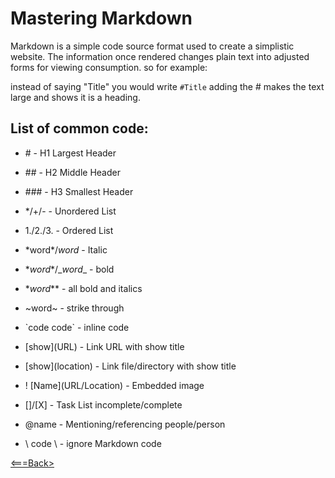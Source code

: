 # Mastering Markdown
Markdown is a simple code source format used to create a simplistic website. The information once rendered changes plain text into adjusted forms for viewing consumption. so for example:

instead of saying "Title" you would write `#Title`
adding the # makes the text large and shows it is a heading.

## List of common code:

* \# 			            - H1 Largest Header

* \##			            - H2 Middle Header

* \###			            - H3 Smallest Header

* */+/-			        - Unordered List

* 1./2./3.			    - Ordered List

* \*word*/_word_	        - Italic

* \**word**/\__word__	    - bold

* \**word***		        - all bold and italics

* \~word~			        - strike through

* \`code code`		        - inline code

* \[show](URL)		        - Link URL with show title

* \[show](location)	    - Link file/directory with show title

* \! \[Name](URL/Location)	- Embedded image

* \[]/[X]			        - Task List incomplete/complete

* \@name			        - Mentioning/referencing people/person

* \ code \			    - ignore Markdown code



[<===Back>](README.md) 
